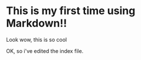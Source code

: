 # This is my first time using Markdown!!

Look wow, this is so cool

OK, so i've edited the index file. 